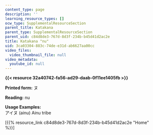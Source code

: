 ```yaml
---
content_type: page
description: ''
learning_resource_types: []
ocw_type: SupplementalResourceSection
parent_title: Katakana
parent_type: SupplementalResourceSection
parent_uid: c84d8de3-767d-8d3f-234b-b45d41d2ac2e
title: Katakana "nu"
uid: 3ca03304-883c-74de-e31d-ab6627aa00cc
video_files:
  video_thumbnail_file: null
video_metadata:
  youtube_id: null
---
```


**{{< resource 32a40742-fa56-ad29-daab-0f11ee1405fb >}}**

**Printed form:** ヌ

**Reading:** nu

**Usage Examples:**  
アイヌ (ainu) Ainu tribe

\[{{% resource_link c84d8de3-767d-8d3f-234b-b45d41d2ac2e "Home" %}}\]